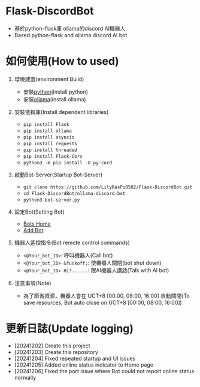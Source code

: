 # Flask-DiscordBot
- 基於python-flask庫 ollama的discord AI機器人
- Based python-flask and ollama discord AI bot

# 如何使用(How to used)
1. 環境建置(environment Build)
   - 安裝[python](https://www.python.org)(install python)
   - 安裝[ollama](https://github.com/ollama/ollama)(install ollama)

2. 安裝依賴庫(Install dependent libraries)
   - `pip install Flask`
   - `pip install ollama`
   - `pip install asyncio`
   - `pip install requests`
   - `pip install threaded`
   - `pip install Flask-Cors`
   - `python3 -m pip install -U py-cord`

3. 啟動Bot-Server(Startup Bot-Server)
   - `git clone https://github.com/LilyRasPi0502/Flask-DiscordBot.git`
   - `cd Flask-DiscordBot/ollama-discord-bot`
   - `python3 bot-server.py`

4. 設定Bot(Setting Bot)
   - [Bots Home](http://127.0.0.1:8964/home)
   - [Add Bot](http://127.0.0.1:8964/addBot)

5. 機器人遙控指令(Bot remote control commands)
   - `<@Your_bot_ID>`: 呼叫機器人(Call bot)
   - `<@Your_bot_ID> &fuckoff;`: 使機器人關閉(bot shut down)
   - `<@Your_bot_ID> Hi!......`: 跟AI機器人講話(Talk with AI bot)

6. 注意事項(Note)
   - 為了節省資源，機器人會在 UCT+8 [00:00, 08:00, 16:00] 自動關閉(To save resources, Bot auto close on UCT+8 [00:00, 08:00, 16:00])

# 更新日誌(Update logging)
- [20241202] Create this project
- [20241203] Create this repository
- [20241204] Fixed repeated startup and UI issues
- [20241205] Added online status indicator to Home page
- [20241206] Fixed the port issue where Bot could not report online status normally

